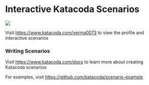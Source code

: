 # Interactive Katacoda Scenarios

[![](http://shields.katacoda.com/katacoda/verma0073/count.svg)](https://www.katacoda.com/verma0073 "Get your profile on Katacoda.com")

Visit https://www.katacoda.com/verma0073 to view the profile and interactive scenarios

### Writing Scenarios
Visit https://www.katacoda.com/docs to learn more about creating Katacoda scenarios

For examples, visit https://github.com/katacoda/scenario-example
